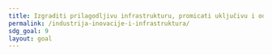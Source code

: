 ```yaml
---
title: Izgraditi prilagodljivu infrastrukturu, promicati uključivu i održivu industrijalizaciju i poticati inovativnost
permalink: /industrija-inovacije-i-infrastruktura/
sdg_goal: 9
layout: goal
---
```


